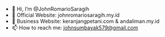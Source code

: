 - 👋 Hi, I’m @JohnRomarioSaragih
- 👀 Official Website: johnromariosaragih.my.id 
- 🌱 Business Website: keranjangpetani.com & andaliman.my.id
- 📫 How to reach me: johnsumbayak579@gmail.com

<!---
JohnRomario/JohnRomario is a ✨ special ✨ repository because its `README.md` (this file) appears on your GitHub profile.
You can click the Preview link to take a look at your changes.
--->

